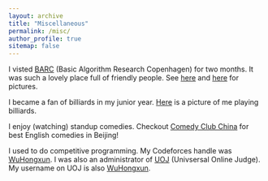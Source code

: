 ```yaml
---
layout: archive
title: "Miscellaneous"
permalink: /misc/
author_profile: true
sitemap: false
---
```


I visted [BARC](https://barc.ku.dk/) (Basic Algorithm Research Copenhagen) for two months. It was such a lovely place full of friendly people. See [here](../img/barc1.jpg) and [here](../img/barc2.jpg) for pictures. 

I became a fan of billiards in my junior year. [Here](../img/billiards.jpeg) is a picture of me playing billiards. 

I enjoy (watching) standup comedies. Checkout [Comedy Club China](https://www.facebook.com/comedyclubchina/) for best English comedies in Beijing!

I used to do competitive programming. My Codeforces handle was [WuHongxun](https://codeforces.com/profile/WuHongxun). I was also an administrator of [UOJ](https://uoj.ac/) (Univsersal Online Judge). My username on UOJ is also [WuHongxun](https://uoj.ac/user/profile/WuHongxun). 